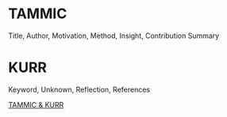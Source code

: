 # TAMMIC

Title, Author, Motivation, Method, Insight, Contribution Summary

# KURR

Keyword, Unknown, Reflection, References

[TAMMIC & KURR](https://iis-lab.org/misc/paperreading/)
